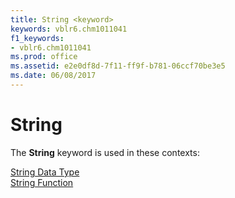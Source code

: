 ```yaml
---
title: String <keyword>
keywords: vblr6.chm1011041
f1_keywords:
- vblr6.chm1011041
ms.prod: office
ms.assetid: e2e0df8d-7f11-ff9f-b781-06ccf70be3e5
ms.date: 06/08/2017
---
```



# String <keyword>

The  **String** keyword is used in these contexts:

[String Data Type](string-data-type.md)<br/>[String Function](string-function.md)<br/>



